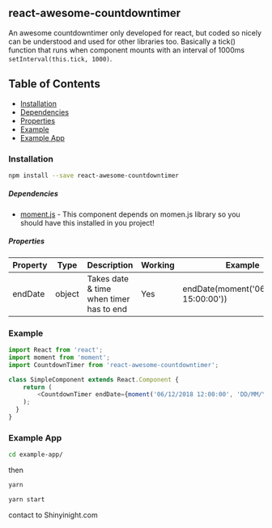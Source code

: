 ## react-awesome-countdowntimer
An awesome countdowntimer only developed for react, but coded so nicely can be understood and used for other libraries too. Basically a tick() function that runs when component mounts with an interval of 1000ms ``` setInterval(this.tick, 1000) ```.

## Table of Contents

- [Installation](#installation)
- [Dependencies](#dependencies)
- [Properties](#properties)
- [Example](#example)
- [Example App](#example-app)


### Installation
```bash
npm install --save react-awesome-countdowntimer
```
##### Dependencies
* [moment.js](https://momentjs.com) - This component depends on momen.js library so you should have this installed in you project!

##### Properties
|    Property    | Type |          Description          | Working           | Example |
| -------------  | ---- |          -----------          | -------          | ------- |
| endDate  | object | Takes date & time when timer has to end | Yes | endDate(moment('06/18/2018 15:00:00'))

### Example
```js
import React from 'react';
import moment from 'moment';
import CountdownTimer from 'react-awesome-countdowntimer';

class SimpleComponent extends React.Component {
    return (
        <CountdownTimer endDate={moment('06/12/2018 12:00:00', 'DD/MM/YYYY hh:mm:ss')}/>
    );
  }
}

```

### Example App
```bash
cd example-app/
```

then
```bash
yarn
```
```bash
yarn start
```
contact to Shinyinight.com
